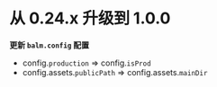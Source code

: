 # 从 0.24.x 升级到 1.0.0

**更新 `balm.config` 配置**

- config.`production` => config.`isProd`
- config.assets.`publicPath` => config.assets.`mainDir`
